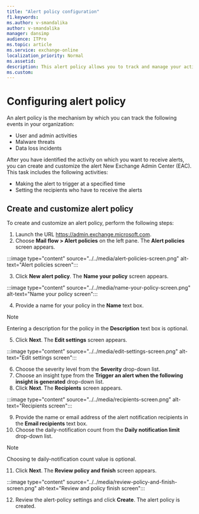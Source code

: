 ```yaml
---
title: "Alert policy configuration"
f1.keywords:
ms.author: v-smandalika
author: v-smandalika
manager: dansimp
audience: ITPro
ms.topic: article
ms.service: exchange-online
localization_priority: Normal
ms.assetid:
description: This alert policy allows you to track and manage your activities. 
ms.custom:
---
```


# Configuring alert policy


An alert policy is the mechanism by which you can track the following events in your organization:

- User and admin activities
- Malware threats
- Data loss incidents

After you have identified the activity on which you want to receive alerts, you can create and customize the alert New Exchange Admin Center (EAC). This task includes the following activities:
- Making the alert to trigger at a specified time
- Setting the recipients who have to receive the alerts

## Create and customize alert policy

To create and customize an alert policy, perform the following steps:

1. Launch the URL https://admin.exchange.microsoft.com.
2. Choose **Mail flow > Alert policies** on the left pane. 
   The **Alert policies** screen appears.

:::image type="content" source="../../media/alert-policies-screen.png" alt-text="Alert policies screen":::

3. Click **New alert policy**.
   The **Name your policy** screen appears.

:::image type="content" source="../../media/name-your-policy-screen.png" alt-text="Name your policy screen":::

4. Provide a name for your policy in the **Name** text box.

> [!NOTE]
> Entering a description for the policy in the **Description** text box is optional.

5. Click **Next**.
   The **Edit settings** screen appears.

:::image type="content" source="../../media/edit-settings-screen.png" alt-text="Edit settings screen":::

6. Choose the severity level from the **Severity** drop-down list.
7. Choose an insight type from the **Trigger an alert when the following insight is generated** drop-down list.
8. Click **Next**. 
   The **Recipients** screen appears.

:::image type="content" source="../../media/recipients-screen.png" alt-text="Recipients screen":::

9. Provide the name or email address of the alert notification recipients in the **Email recipients** text box.
10. Choose the daily-notification count from the **Daily notification limit** drop-down list.

> [!NOTE] 
> Choosing te daily-notification count value is optional.

11. Click **Next**.
    The **Review policy and finish** screen appears.

:::image type="content" source="../../media/review-policy-and-finish-screen.png" alt-text="Review and policy finish screen":::

12. Review the alert-policy settings and click **Create**.
    The alert policy is created.

